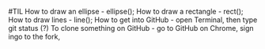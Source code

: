 #TIL
How to draw an ellipse - ellipse();
How to draw a rectangle - rect();
How to draw lines - line();
How to get into GitHub - open Terminal, then type git status (?)
To clone something on GitHub - go to GitHub on Chrome, sign ingo to the fork,